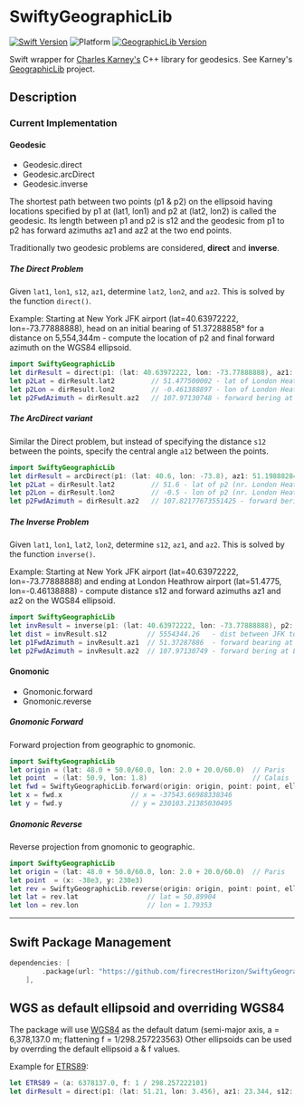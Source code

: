 # SwiftyGeographicLib

[![Swift Version](https://img.shields.io/badge/swift-5.5-blue.svg)](https://swift.org)
![Platform](https://img.shields.io/badge/platform-macOS|linux--64-lightgray.svg)
[![GeographicLib Version](https://img.shields.io/badge/GeographicLib-2.1-blue.svg)](https://geographiclib.sourceforge.io/)

Swift wrapper for [Charles Karney's](https://sourceforge.net/u/karney/) C++ library for geodesics. See Karney's [GeographicLib](https://sourceforge.net/projects/geographiclib/) project.

## Description

### Current Implementation

#### Geodesic

- Geodesic.direct
- Geodesic.arcDirect
- Geodesic.inverse

The shortest path between two points (p1 & p2) on the ellipsoid having locations specified by p1 at (lat1, lon1) and p2 at (lat2, lon2) is called the geodesic.  Its length between p1 and p2 is s12 and the geodesic from p1 to p2 has forward azimuths az1 and az2 at the two end points.

Traditionally two geodesic problems are considered, **direct** and **inverse**.

##### The Direct Problem

Given `lat1`, `lon1`, `s12`, `az1`, determine `lat2`, `lon2`, and `az2`.  This is solved by the function `direct()`.

Example: Starting at New York JFK airport (lat=40.63972222, lon=-73.77888888), head on an initial bearing of 51.37288858° for a distance on 5,554,344m - compute the location of p2 and final forward azimuth on the WGS84 ellipsoid.

``` swift
import SwiftyGeographicLib
let dirResult = direct(p1: (lat: 40.63972222, lon: -73.77888888), az1: 51.37287886, s12: 5554344.26)
let p2Lat = dirResult.lat2         // 51.477500002 - lat of London Heathrow (LHR) airport
let p2Lon = dirResult.lon2         // -0.461388897 - lon of London Heathrow (LHR) airport
let p2FwdAzimuth = dirResult.az2   // 107.97130748 - forward bering at LHR
```

##### The ArcDirect variant

Similar the Direct problem, but instead of specifying the distance `s12` between the points, specify the central angle `a12` between the points.

``` swift
import SwiftyGeographicLib
let dirResult = arcDirect(p1: (lat: 40.6, lon: -73.8), az1: 51.19888284557982, a12: 49.94131021789904)
let p2Lat = dirResult.lat2         // 51.6 - lat of p2 (nr. London Heathrow (LHR) airport)
let p2Lon = dirResult.lon2         // -0.5 - lon of p2 (nr. London Heathrow (LHR) airport)
let p2FwdAzimuth = dirResult.az2   // 107.82177673551425 - forward bering at p2
```

##### The Inverse Problem

Given `lat1`, `lon1`, `lat2`, `lon2`, determine `s12`, `az1`, and `az2`.  This is solved by the function `inverse()`.

Example: Starting at New York JFK airport (lat=40.63972222, lon=-73.77888888) and ending at London Heathrow airport (lat=51.4775, lon=-0.46138888) - compute distance s12 and forward azimuths az1 and az2 on the WGS84 ellipsoid.

``` swift
import SwiftyGeographicLib
let invResult = inverse(p1: (lat: 40.63972222, lon: -73.77888888), p2: (lat: 51.4775, lon: -0.46138888))
let dist = invResult.s12          // 5554344.26   - dist between JFK to LHR
let p1FwdAzimuth = invResult.az1  // 51.37287886  - forward bearing at JFK
let p2FwdAzimuth = invResult.az2  // 107.97130749 - forward bering at LHR
```

#### Gnomonic

- Gnomonic.forward
- Gnomonic.reverse

##### Gnomonic Forward

Forward projection from geographic to gnomonic.

``` swift
import SwiftyGeographicLib
let origin = (lat: 48.0 + 50.0/60.0, lon: 2.0 + 20.0/60.0)  // Paris
let point  = (lat: 50.9, lon: 1.8)                          // Calais
let fwd = SwiftyGeographicLib.forward(origin: origin, point: point, ellipsoid: WGS84)
let x = fwd.x                 // x = -37543.66988338346
let y = fwd.y                 // y = 230103.21385030495

```

##### Gnomonic Reverse

Reverse projection from gnomonic to geographic.

``` swift
import SwiftyGeographicLib
let origin = (lat: 48.0 + 50.0/60.0, lon: 2.0 + 20.0/60.0)  // Paris
let point  = (x: -38e3, y: 230e3) 
let rev = SwiftyGeographicLib.reverse(origin: origin, point: point, ellipsoid: WGS84)
let lat = rev.lat                 // lat = 50.89904
let lon = rev.lon                 // lon = 1.79353

```

---

## Swift Package Management

``` swift
dependencies: [
        .package(url: "https://github.com/firecrestHorizon/SwiftyGeographicLib.git", branch: "main"),
    ],
```

## WGS as default ellipsoid and overriding WGS84

The package will use [WGS84](https://en.wikipedia.org/wiki/World_Geodetic_System#WGS84) as the default datum (semi-major axis, a = 6,378,137.0 m; flattening f = 1/298.257223563)
Other ellipsoids can be used by overrding the default ellipsoid a & f values.

Example for [ETRS89](https://en.wikipedia.org/wiki/European_Terrestrial_Reference_System_1989):

``` swift
let ETRS89 = (a: 6378137.0, f: 1 / 298.257222101)
let dirResult = direct(p1: (lat: 51.21, lon: 3.456), az1: 23.344, s12: 10000, ellipsoid: ETRS89)
```
